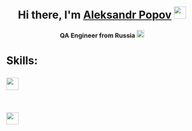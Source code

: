 <h1 align="center">Hi there, I'm <a href="https://www.linkedin.com/in/aleksandrpopovqa/" target="_blank">Aleksandr Popov</a> 
<img src="https://github.com/blackcater/blackcater/raw/main/images/Hi.gif" height="32"/></h1>
<h3 align="center">QA Engineer from Russia <img src="http://re-met.ru/upload/medialibrary/d47/6j49s7gjt1zjflqk3t4igrr5c5fdgd1i.png" height="20"/></h3>

<h1 align="left">Skills:</a> <br>

<img src="https://simpleicons.org/icons/python.svg" height="32"/></h1> <br>

<img src="[https://simpleicons.org/icons/postman.svg" height="32"/></h1> <br>
